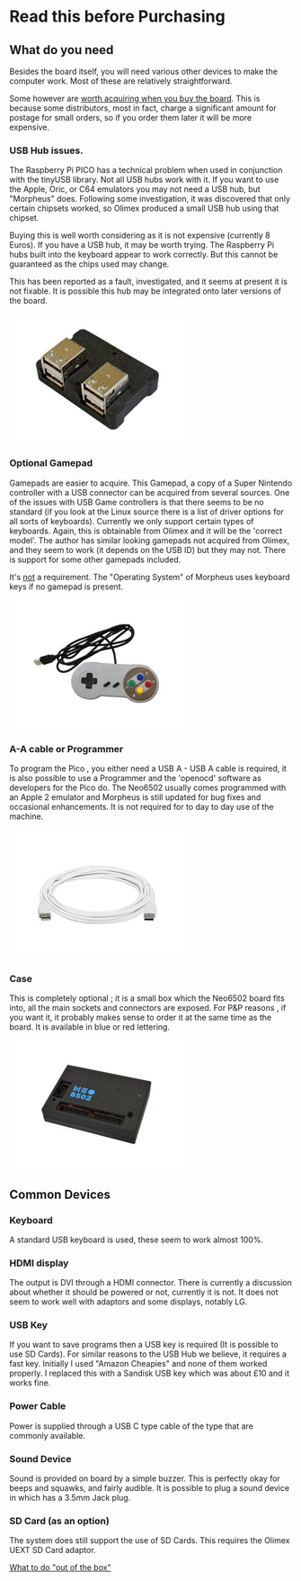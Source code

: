 # Read this before Purchasing

## What do you need

Besides the board itself, you will need various other devices to make the computer work. Most of these are relatively straightforward.

Some however are <u>worth acquiring when you buy the board</u>. This is because some distributors, most in fact, charge a significant amount for postage for small orders, so if you order them later it will be more expensive.

### USB Hub issues.

The Raspberry Pi PICO has a technical problem when used in conjunction with the tinyUSB library. Not all USB hubs work with it. If you want to use the Apple, Oric, or C64 emulators you may not need a USB hub, but "Morpheus" does. Following some investigation, it was discovered that only certain chipsets worked, so Olimex produced a small USB hub using that chipset. 

Buying this is well worth considering as it is not expensive (currently 8 Euros). If you have a USB hub, it may be worth trying. The Raspberry Pi hubs built into the keyboard appear to work correctly. But this cannot be guaranteed as the chips used may change.

This has been reported as a fault, investigated, and it seems at present it is not fixable. It is possible this hub may be integrated onto later versions of the board.

![USB-NeoHub - Open Source Hardware Board](assets/USB-NeoHub-wc.jpg)

### Optional Gamepad 

Gamepads are easier to acquire. This Gamepad, a copy of a Super Nintendo controller with a USB connector can be acquired from several sources. One of the issues with USB Game controllers is that there seems to be no standard (if you look at the Linux source there is a list of driver options for all sorts of keyboards). Currently we only support certain types of keyboards. Again, this is obtainable from Olimex and it will be the 'correct model'. The author has similar looking gamepads not acquired from Olimex, and they seem to work (it depends on the USB ID) but they may not. There is support for some other gamepads included.

It's <u>not</u> a requirement. The "Operating System" of Morpheus uses keyboard keys if no gamepad is present.

![USB-GAMEPAD](assets/USB-GAMEPAD-w.jpg)

### A-A cable or Programmer

To program the Pico , you either need a USB A - USB A cable is required, it is also possible to use a Programmer and the 'openocd' software as developers for the Pico do. The Neo6502 usually comes programmed with an Apple 2 emulator and Morpheus is still updated for bug fixes and occasional enhancements. It is not required for to day to day use of the machine.

![USB-CABLE-AM-AM](assets/USB-CABLE-AM-AM-1.8M.jpg)

### Case

This is completely optional ; it is a small box which the Neo6502 board fits into, all the main sockets and connectors are exposed. For P&P reasons , if you want it, it probably makes sense to order it at the same time as the board. It is available in blue or red lettering.

![BOX-Neo6502-R - Open Source Hardware Board](assets/BOX-NEO6502-B-1.jpg)

## Common Devices

### Keyboard

A standard USB keyboard is used, these seem to work almost 100%.

### HDMI display

The output is DVI through a HDMI connector. There is currently a discussion about whether it should be powered or not, currently it is not. It does not seem to work well with adaptors and some displays, notably LG.

### USB Key

If you want to save programs then a USB key is required (It is possible to use SD Cards). For similar reasons to the USB Hub we believe, it requires a fast key. Initially I used "Amazon Cheapies" and none of them worked properly. I replaced this with a Sandisk USB key which was about £10 and it works fine.

### Power Cable

Power is supplied through a USB C type cable of the type that are commonly available.

### Sound Device

Sound is provided on board by a simple buzzer. This is perfectly okay for beeps and squawks, and fairly audible. It is possible to plug a sound device in which has a 3.5mm Jack plug.

### SD Card (as an option)

The system does still support the use of SD Cards. This requires the Olimex UEXT SD Card adaptor.

[What to do "out of the box"](starting.md)